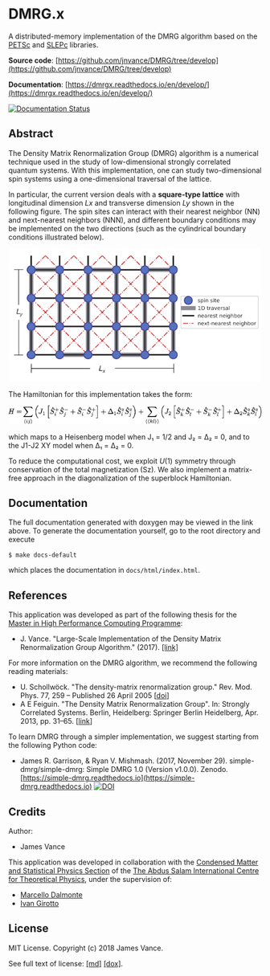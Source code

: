 <!--start01-->
DMRG.x
======
<!--end01-->

A distributed-memory implementation of the DMRG algorithm based on the [PETSc](https://www.mcs.anl.gov/petsc/) and
[SLEPc](http://slepc.upv.es/) libraries.

__Source code__: [https://github.com/jnvance/DMRG/tree/develop](https://github.com/jnvance/DMRG/tree/develop)

__Documentation__: [https://dmrgx.readthedocs.io/en/develop/](https://dmrgx.readthedocs.io/en/develop/)

[![Documentation Status](https://readthedocs.org/projects/dmrgx/badge/?version=develop)](http://dmrgx.readthedocs.io/en/develop/?badge=develop)

Abstract
--------

The Density Matrix Renormalization Group (DMRG) algorithm is a numerical technique used in the study of low-dimensional
strongly correlated quantum systems. With this implementation, one can study two-dimensional spin systems using a one-dimensional
traversal of the lattice.

In particular, the current version deals with a __square-type lattice__ with longitudinal dimension _Lx_ and transverse
dimension _Ly_ shown in the following figure.
The spin sites can interact with their nearest neighbor (NN) and next-nearest neighbors (NNN), and different boundary conditions may be implemented on the two directions (such as the cylindrical boundary conditions illustrated below).

![](./assets/img/lattice-j1-j2-square.png)

The Hamiltonian for this implementation takes the form:

![](./assets/img/equation-j1-j2.png)

which maps to a Heisenberg model when J₁ = 1/2 and J₂ = Δ₂ = 0, and to the J1-J2 XY model when Δ₁ = Δ₂ = 0.

To reduce the computational cost, we exploit _U_(1) symmetry through conservation of the total magnetization (Sz).
We also implement a matrix-free approach in the diagonalization of the superblock Hamiltonian.

Documentation
-------------

The full documentation generated with doxygen may be viewed in the link above.
To generate the documentation yourself, go to the root directory and execute

    $ make docs-default

which places the documentation in `docs/html/index.html`.

<!-- __NOTE:__
Since the same markdown files were used in generating the Doxygen documentation, some links may be available only for the
markdown/github version (links marked as __[md]__) and others may work only for the doxygen version (marked as __[dox]__). -->

References
----------

This application was developed as part of the following thesis for the [Master in High Performance Computing Programme](http://mhpc.it):
 - J. Vance. "Large-Scale Implementation of the Density Matrix Renormalization Group Algorithm." (2017). [[link]](http://hdl.handle.net/20.500.11767/68070
)

For more information on the DMRG algorithm, we recommend the following reading materials:
 - U. Schollwöck. "The density-matrix renormalization group." Rev. Mod. Phys. 77, 259 – Published 26 April 2005
    [[doi](https://doi.org/10.1103/RevModPhys.77.259)]
 - A E Feiguin. "The Density Matrix Renormalization Group". In: Strongly Correlated Systems. Berlin, Heidelberg: Springer Berlin Heidelberg, Apr. 2013, pp. 31–65. [[link](https://www.springer.com/cda/content/document/cda_downloaddocument/9783642351051-c2.pdf?SGWID=0-0-45-1391718-p174727662)]

To learn DMRG through a simpler implementation, we suggest starting from the following Python code:
 - James R. Garrison, & Ryan V. Mishmash. (2017, November 29). simple-dmrg/simple-dmrg: Simple DMRG 1.0 (Version v1.0.0). Zenodo.
    [https://simple-dmrg.readthedocs.io](https://simple-dmrg.readthedocs.io)
    [![DOI](https://zenodo.org/badge/DOI/10.5281/zenodo.1068359.svg)](https://doi.org/10.5281/zenodo.1068359)


<!--
Table of Contents
-----------------
 - [Prerequisites](#prerequisites)
 - [Installation](#installation)
 - [Usage](#usage)
 - [Contributing](#contributing)
 - [Credits](#credits)
 - [License](#license)

Prerequisites
-------------

Installation
------------

Usage
-----

Contributing
------------
-->

Credits
-------

Author:
 - James Vance

This application was developed in collaboration with the
[Condensed Matter and Statistical Physics Section](https://www.ictp.it/research/cmsp.aspx) of the
[The Abdus Salam International Centre for Theoretical Physics](http://www.ictp.it), under the supervision of:
 - [Marcello Dalmonte](https://www.ictp.it/research/cmsp/members/long-term-visiting-researchers/marcello-dalmonte.aspx)
 - [Ivan Girotto](https://www.mhpc.it/people/ivan-girotto)

<!-- ![](https://www.ictp.it/img/ictp_head_logo.png =100x) -->

License
-------

MIT License. Copyright (c) 2018 James Vance.

See full text of license: [[md]](./LICENSE) [[dox]](https://github.com/jnvance/DMRG/blob/develop/LICENSE).
